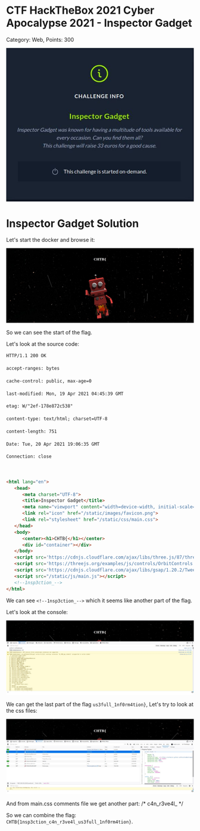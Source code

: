 # CTF HackTheBox 2021 Cyber Apocalypse 2021 - Inspector Gadget

Category: Web, Points: 300

![info.JPG](images/info.JPG)

# Inspector Gadget Solution

Let's start the docker and browse it:

![index.JPG](images/index.JPG)

So we can see the start of the flag.

Let's look at the source code:

```html
HTTP/1.1 200 OK

accept-ranges: bytes

cache-control: public, max-age=0

last-modified: Mon, 19 Apr 2021 04:45:39 GMT

etag: W/"2ef-178e872c538"

content-type: text/html; charset=UTF-8

content-length: 751

Date: Tue, 20 Apr 2021 19:06:35 GMT

Connection: close



<html lang="en">
   <head>
      <meta charset="UTF-8">
      <title>Inspector Gadget</title>
      <meta name="viewport" content="width=device-width, initial-scale=1, user-scalable=no">
      <link rel="icon" href="/static/images/favicon.png">
      <link rel="stylesheet" href="/static/css/main.css">
   </head>
   <body>
      <center><h1>CHTB{</h1></center>
      <div id="container"></div>
   </body>
   <script src='https://cdnjs.cloudflare.com/ajax/libs/three.js/87/three.min.js'></script>
   <script src='https://threejs.org/examples/js/controls/OrbitControls.js'></script>
   <script src='https://cdnjs.cloudflare.com/ajax/libs/gsap/1.20.2/TweenMax.min.js'></script>
   <script src="/static/js/main.js"></script>
   <!--1nsp3ction_-->
</html>
```

We can see ```<!--1nsp3ction_-->``` which it seems like another part of the flag.

Let's look at the console:

![console.JPG](images/console.JPG)

We can get the last part of the flag ```us3full_1nf0rm4tion}```, Let's try to look at the css files:

![maincss.JPG](images/maincss.JPG)

And from main.css comments file we get another part: /* c4n_r3ve4l_ */

So we can combine the flag: ```CHTB{1nsp3ction_c4n_r3ve4l_us3full_1nf0rm4tion}```.